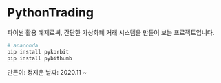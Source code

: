 # PythonTrading

파이썬 활용 예제로써, 간단한 가상화폐 거래 시스템을 만들어 보는 프로젝트입니다.

```python
# anaconda
pip install pykorbit
pip install pybithumb
```

만든이: 정지운
날짜: 2020.11 ~
